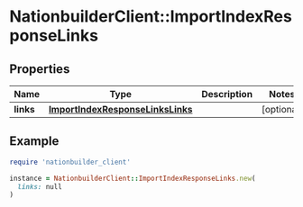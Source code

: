 # NationbuilderClient::ImportIndexResponseLinks

## Properties

| Name | Type | Description | Notes |
| ---- | ---- | ----------- | ----- |
| **links** | [**ImportIndexResponseLinksLinks**](ImportIndexResponseLinksLinks.md) |  | [optional] |

## Example

```ruby
require 'nationbuilder_client'

instance = NationbuilderClient::ImportIndexResponseLinks.new(
  links: null
)
```

